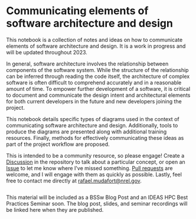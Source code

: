 # Communicating elements of software architecture and design

This notebook is a collection of notes and ideas on how to communicate elements of
software architecture and design.
It is a work in progress and will be updated throughout 2023.

In general, software architecture involves the relationship between components of the software
system.
While the structure of the relationship can be inferred through reading the
code itself, the architecture of complex software is often difficult to comprehend accurately
and in a reasonable amount of time.
To empower further development of a software, it is critical to document and communicate
the design intent and architectural elements for both current developers in the future
and new developers joining the project.

This notebook details specific types of diagrams used in the context of communicating software
architecture and design.
Additionally, tools to produce the diagrams are presented along with additional training resources.
Finally, methods for effectively communicating these ideas as part of the project workflow are
proposed.

This is intended to be a community resource, so please engage!
Create a [Discussion](https://github.com/rafmudaf/communicating-design/discussions) in the
repository to talk about a particular concept, or open an
[Issue](https://github.com/rafmudaf/communicating-design/issues) to let me know where I've
missed something. [Pull requests](https://github.com/rafmudaf/communicating-design/pulls)
are welcome, and I will engage with them as quickly as possible.
Lastly, feel free to contact me directly at rafael.mudafort@nrel.gov.

```{tableofcontents}
```

This material will be included as a BSSw Blog Post and an IDEAS HPC Best Practices Seminar soon.
The blog post, slides, and seminar recordings will be linked here when they are published.
